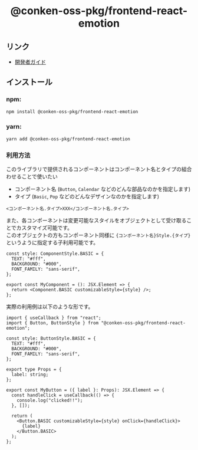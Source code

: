<h1 align="center">@conken-oss-pkg/frontend-react-emotion</h1>

## リンク

- [開発者ガイド](/packages/frontend-react-emotion/README_DEVELOPERS.md)

## インストール

### npm:

```sh
npm install @conken-oss-pkg/frontend-react-emotion
```

### yarn:

```sh
yarn add @conken-oss-pkg/frontend-react-emotion
```

### 利用方法

このライブラリで提供されるコンポーネントはコンポーネント名とタイプの組合わせることで使いたい

- コンポーネント名 (`Button`, `Calendar` などのどんな部品なのかを指定します)
- タイプ (`Basic`, `Pop` などのどんなデザインなのかを指定します)

```tsx
<コンポーネント名.タイプ>XXX</コンポーネント名.タイプ>
```

また、各コンポーネントは変更可能なスタイルをオブジェクトとして受け取ることでカスタマイズ可能です。<br>
このオブジェクトの方もコンポーネント同様に `{コンポーネント名}Style.{タイプ}` というように指定する子利用可能です。

```tsx
const style: ComponentStyle.BASIC = {
  TEXT: "#fff",
  BACKGROUND: "#000",
  FONT_FAMILY: "sans-serif",
};

export const MyComponent = (): JSX.Element => {
  return <Component.BASIC customizableStyle={style} />;
};
```

実際の利用例は以下のような形です。

```tsx
import { useCallback } from "react";
import { Button, ButtonStyle } from "@conken-oss-pkg/frontend-react-emotion";

const style: ButtonStyle.BASIC = {
  TEXT: "#fff",
  BACKGROUND: "#000",
  FONT_FAMILY: "sans-serif",
};

export type Props = {
  label: string;
};

export const MyButton = ({ label }: Props): JSX.Element => {
  const handleClick = useCallback(() => {
    console.log("clicked!!");
  }, []);

  return (
    <Button.BASIC customizableStyle={style} onClick={handleClick}>
      {label}
    </Button.BASIC>
  );
};
```

